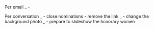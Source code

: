 Per email
_ - 

Per conversation
_ - close nominations - remove the link
_ - change the background photo
_ - prepare to slideshow the honorary women